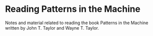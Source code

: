 # Reading Patterns in the Machine

Notes and material related to reading the book Patterns in the Machine written by John T. Taylor and Wayne T. Taylor.
